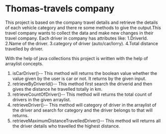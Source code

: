 # Thomas-travels company
This project is based on the company travel details and retrieve the details of each vehicle category and there re some methods to give the output.This travel company wants to collect the data and make new changes in their travel company.
Each driver in company has attributes like:
1.DriverId.
2.Name of the driver.
3.category of driver (auto/car/lorry).
4.Total distance travelled by driver.

With the help of java collections this project is written with the help of arraylist concepts.

1. isCarDriver()-- This method will returns the boolean value whether the value given by the user is car or not. It returns by the given input.
2. retrieveByDriverId()-- This method first search the driverid and then gives the distance he travelled totally in km.
3. retrieveCountOfDriver()-- This method will returns the total count of drivers in the given arraylist.
4. retrieveDriver()-- This method will category of driver in the arraylist of the driver and search for category and the driver belongs to that will returns.
5. retrieveMaximumDistanceTravelledDriver()-- This method will returns all the driver details who travelled the highest distance.
